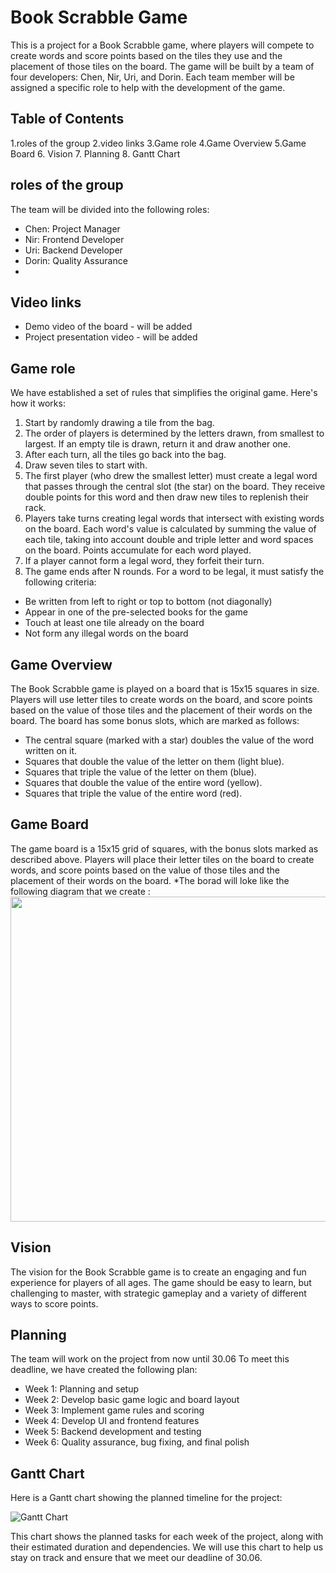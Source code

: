 # Book Scrabble Game

This is a project for a Book Scrabble game, where players will compete to create words and score points based on the tiles they use and the placement of those tiles on the board. The game will be built by a team of four developers: Chen, Nir, Uri, and Dorin. Each team member will be assigned a specific role to help with the development of the game.

## Table of Contents

1.roles of the group
2.video links
3.Game role 
4.Game Overview
5.Game Board
6. Vision
7. Planning
8. Gantt Chart

## roles of the group 

The team will be divided into the following roles:

- Chen: Project Manager
- Nir: Frontend Developer
- Uri: Backend Developer
- Dorin: Quality Assurance
- 
## Video links
 * Demo video of the board  - will be added
 * Project presentation video - will be added
 
## Game role 
We have established a set of rules that simplifies the original game. Here's how it works:
1. Start by randomly drawing a tile from the bag.
2. The order of players is determined by the letters drawn, from smallest to largest. If an empty tile is drawn, return it and draw another one.
3. After each turn, all the tiles go back into the bag.
4. Draw seven tiles to start with.
5. The first player (who drew the smallest letter) must create a legal word that passes through the central slot (the star) on the board. They receive double points for this word and then draw new tiles to replenish their rack.
6. Players take turns creating legal words that intersect with existing words on the board. Each word's value is calculated by summing the value of each tile, taking into account double and triple letter and word spaces on the board. Points accumulate for each word played.
7. If a player cannot form a legal word, they forfeit their turn.
8. The game ends after N rounds.
For a word to be legal, it must satisfy the following criteria:
* Be written from left to right or top to bottom (not diagonally)
* Appear in one of the pre-selected books for the game
* Touch at least one tile already on the board
* Not form any illegal words on the board

## Game Overview

The Book Scrabble game is played on a board that is 15x15 squares in size. Players will use letter tiles to create words on the board, and score points based on the value of those tiles and the placement of their words on the board. The board has some bonus slots, which are marked as follows:

- The central square (marked with a star) doubles the value of the word written on it.
- Squares that double the value of the letter on them (light blue).
- Squares that triple the value of the letter on them (blue).
- Squares that double the value of the entire word (yellow).
- Squares that triple the value of the entire word (red).

## Game Board

The game board is a 15x15 grid of squares, with the bonus slots marked as described above. Players will place their letter tiles on the board to create words, and score points based on the value of those tiles and the placement of their words on the board.
*The borad will loke like the following diagram that we create :
<img src="https://user-images.githubusercontent.com/118439273/229484247-4854a0a0-7e4f-4f2d-9e87-60fadd52d077.png" width="520" height="520" />

## Vision

The vision for the Book Scrabble game is to create an engaging and fun experience for players of all ages. The game should be easy to learn, but challenging to master, with strategic gameplay and a variety of different ways to score points.

## Planning

The team will work on the project from now until 30.06 To meet this deadline, we have created the following plan:

- Week 1: Planning and setup
- Week 2: Develop basic game logic and board layout
- Week 3: Implement game rules and scoring
- Week 4: Develop UI and frontend features
- Week 5: Backend development and testing
- Week 6: Quality assurance, bug fixing, and final polish

## Gantt Chart

Here is a Gantt chart showing the planned timeline for the project:

![Gantt Chart](gantt_chart.png)

This chart shows the planned tasks for each week of the project, along with their estimated duration and dependencies. We will use this chart to help us stay on track and ensure that we meet our deadline of 30.06.
